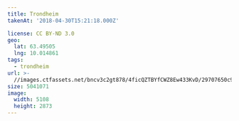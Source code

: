 ```yaml
---
title: Trondheim
takenAt: '2018-04-30T15:21:18.000Z'

license: CC BY-ND 3.0
geo:
  lat: 63.49505
  lng: 10.014861
tags:
  - trondheim
url: >-
  //images.ctfassets.net/bncv3c2gt878/4ficQZTBYfCWZ8Ew433KvD/29707650c9dfafcee5cd6a9fb36ae46b/trondheim_27074882717_o
size: 5041071
image:
  width: 5108
  height: 2873
---
```

